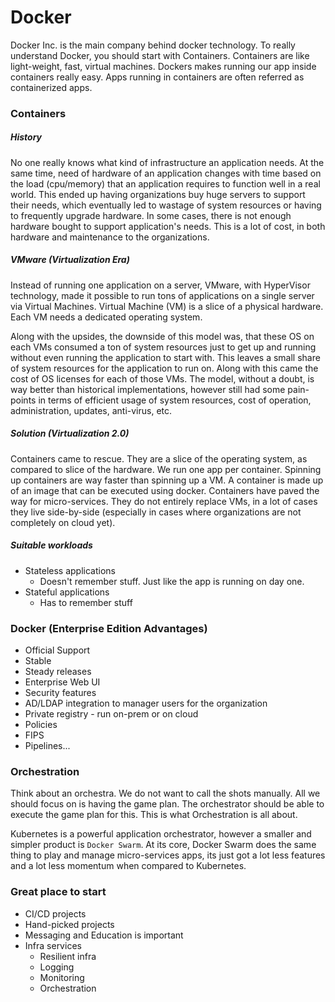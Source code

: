 # Docker

Docker Inc. is the main company behind docker technology. To really understand Docker, you should start with Containers. Containers are like light-weight, fast, virtual machines. Dockers makes running our app inside containers really easy. Apps running in containers are often referred as containerized apps.

### Containers

##### History

No one really knows what kind of infrastructure an application needs. At the same time, need of hardware of an application changes with time based on the load \(cpu/memory\) that an application requires to function well in a real world. This ended up having organizations buy huge servers to support their needs, which eventually led to wastage of system resources or having to frequently upgrade hardware. In some cases, there is not enough hardware bought to support application's needs. This is a lot of cost, in both hardware and maintenance to the organizations.

##### VMware \(Virtualization Era\)

Instead of running one application on a server, VMware, with HyperVisor technology, made it possible to run tons of applications on a single server via Virtual Machines. Virtual Machine \(VM\) is a slice of a physical hardware. Each VM needs a dedicated operating system.

Along with the upsides, the downside of this model was, that these OS on each VMs consumed a ton of system resources just to get up and running without even running the application to start with. This leaves a small share of system resources for the application to run on. Along with this came the cost of OS licenses for each of those VMs. The model, without a doubt, is way better than historical implementations, however still had some pain-points in terms of efficient usage of system resources, cost of operation, administration, updates, anti-virus, etc.

##### Solution \(Virtualization 2.0\)

Containers came to rescue. They are a slice of the operating system, as compared to slice of the hardware. We run one app per container. Spinning up containers are way faster than spinning up a VM. A container is made up of an image that can be executed using docker. Containers have paved the way for micro-services. They do not entirely replace VMs, in a lot of cases they live side-by-side \(especially in cases where organizations are not completely on cloud yet\).

##### Suitable workloads

* Stateless applications
  * Doesn't remember stuff. Just like the app is running on day one.
* Stateful applications
  * Has to remember stuff

### Docker \(Enterprise Edition Advantages\)

* Official Support
* Stable
* Steady releases
* Enterprise Web UI
* Security features
* AD/LDAP integration to manager users for the organization
* Private registry - run on-prem or on cloud
* Policies
* FIPS
* Pipelines...

### Orchestration

Think about an orchestra. We do not want to call the shots manually. All we should focus on is having the game plan. The orchestrator should be able to execute the game plan for this. This is what Orchestration is all about.

Kubernetes is a powerful application orchestrator, however a smaller and simpler product is `Docker Swarm`. At its core, Docker Swarm does the same thing to play and manage micro-services apps, its just got a lot less features and a lot less momentum when compared to Kubernetes.

### Great place to start

* CI/CD projects
* Hand-picked projects
* Messaging and Education is important
* Infra services
  * Resilient infra
  * Logging
  * Monitoring
  * Orchestration



